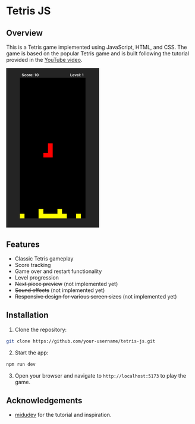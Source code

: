 # Tetris JS

## Overview

This is a Tetris game implemented using JavaScript, HTML, and CSS. The game is based on the popular Tetris game and is built following the tutorial provided in the [YouTube video](https://www.youtube.com/watch?v=pNiyz0sl1no).

<a href="./public/screenshot.png" title="Click to view full size">
<img src="./public/screenshot.png" alt="Tetris JS Screenshot" width="250"/>
</a>

## Features

- Classic Tetris gameplay
- Score tracking
- Game over and restart functionality
- Level progression
- ~~Next piece preview~~ (not implemented yet)
- ~~Sound effects~~ (not implemented yet)
- ~~Responsive design for various screen sizes~~ (not implemented yet)

## Installation

1. Clone the repository:

```bash
git clone https://github.com/your-username/tetris-js.git
```

2. Start the app:

```bash
npm run dev
```

3. Open your browser and navigate to `http://localhost:5173` to play the game.

## Acknowledgements

- [midudev](https://github.com/midudev) for the tutorial and inspiration.
